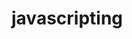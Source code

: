                                                                                                                       
# javascripting


